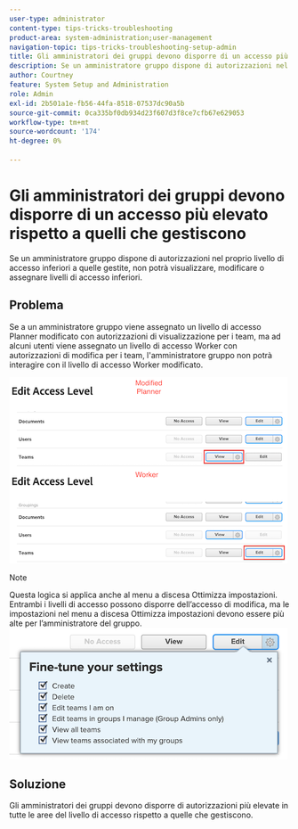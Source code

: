 ```yaml
---
user-type: administrator
content-type: tips-tricks-troubleshooting
product-area: system-administration;user-management
navigation-topic: tips-tricks-troubleshooting-setup-admin
title: Gli amministratori dei gruppi devono disporre di un accesso più elevato rispetto a quelli che gestiscono
description: Se un amministratore gruppo dispone di autorizzazioni nel proprio livello di accesso inferiori a quelle gestite, non potrà visualizzare, modificare o assegnare livelli di accesso inferiori.
author: Courtney
feature: System Setup and Administration
role: Admin
exl-id: 2b501a1e-fb56-44fa-8518-07537dc90a5b
source-git-commit: 0ca335bf0db934d23f607d3f8ce7cfb67e629053
workflow-type: tm+mt
source-wordcount: '174'
ht-degree: 0%

---
```


# Gli amministratori dei gruppi devono disporre di un accesso più elevato rispetto a quelli che gestiscono

Se un amministratore gruppo dispone di autorizzazioni nel proprio livello di accesso inferiori a quelle gestite, non potrà visualizzare, modificare o assegnare livelli di accesso inferiori.

## Problema

Se a un amministratore gruppo viene assegnato un livello di accesso Planner modificato con autorizzazioni di visualizzazione per i team, ma ad alcuni utenti viene assegnato un livello di accesso Worker con autorizzazioni di modifica per i team, l&#39;amministratore gruppo non potrà interagire con il livello di accesso Worker modificato.

![](assets/group-admin-modified-access.png)


>[!NOTE]
>
>Questa logica si applica anche al menu a discesa Ottimizza impostazioni. Entrambi i livelli di accesso possono disporre dell’accesso di modifica, ma le impostazioni nel menu a discesa Ottimizza impostazioni devono essere più alte per l’amministratore del gruppo.
> ![](assets/fine-tune-your-settings.png)

## Soluzione

Gli amministratori dei gruppi devono disporre di autorizzazioni più elevate in tutte le aree del livello di accesso rispetto a quelle che gestiscono.
